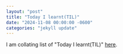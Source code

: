 ```yaml
---
layout: "post"
title: "Today I learnt(TIL)"
date: "2024-11-08 00:00:00 -0600"
categories: "jekyll update"
---
```


I am collating list of "Today I learnt(TIL)" [here](https://priyaranjanmarathe.github.io/marathe/til.html).
